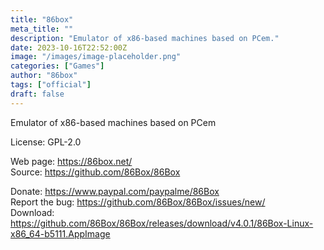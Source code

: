 ```yaml
---
title: "86box"
meta_title: ""
description: "Emulator of x86-based machines based on PCem."
date: 2023-10-16T22:52:00Z
image: "/images/image-placeholder.png"
categories: ["Games"]
author: "86box"
tags: ["official"]
draft: false
---
```


Emulator of x86-based machines based on PCem

License: GPL-2.0

Web page: https://86box.net/  
Source: https://github.com/86Box/86Box  

Donate: https://www.paypal.com/paypalme/86Box  
Report the bug: https://github.com/86Box/86Box/issues/new/  
Download: https://github.com/86Box/86Box/releases/download/v4.0.1/86Box-Linux-x86_64-b5111.AppImage
